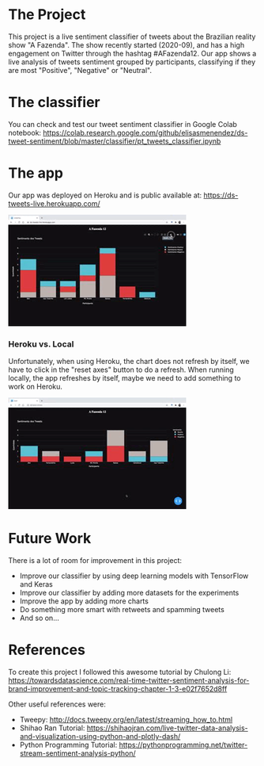 # The Project

This project is a live sentiment classifier of tweets about the Brazilian reality show "A Fazenda". The show recently started (2020-09), and has a high engagement on Twitter through the hashtag #AFazenda12. Our app shows a live analysis of tweets sentiment grouped by participants, classifying if they are most "Positive", "Negative" or "Neutral".

# The classifier

You can check and test our tweet sentiment classifier in Google Colab notebook: https://colab.research.google.com/github/elisasmenendez/ds-tweet-sentiment/blob/master/classifier/pt_tweets_classifier.ipynb

# The app

Our app was deployed on Heroku and is public available at: https://ds-tweets-live.herokuapp.com/

![Heroku App GIF](figures/heroku.gif)

### Heroku vs. Local

Unfortunately, when using Heroku, the chart does not refresh by itself, we have to click in the "reset axes" button to do a refresh. When running locally, the app refreshes by itself, maybe we need to add something to work on Heroku.

![Local App GIF](figures/local.gif)

# Future Work

There is a lot of room for improvement in this project:
- Improve our classifier by using deep learning models with TensorFlow and Keras
- Improve our classifier by adding more datasets for the experiments
- Improve the app by adding more charts
- Do something more smart with retweets and spamming tweets
- And so on...

# References

To create this project I followed this awesome tutorial by Chulong Li: https://towardsdatascience.com/real-time-twitter-sentiment-analysis-for-brand-improvement-and-topic-tracking-chapter-1-3-e02f7652d8ff

Other useful references were:
- Tweepy: http://docs.tweepy.org/en/latest/streaming_how_to.html
- Shihao Ran Tutorial: https://shihaojran.com/live-twitter-data-analysis-and-visualization-using-python-and-plotly-dash/
- Python Programming Tutorial: https://pythonprogramming.net/twitter-stream-sentiment-analysis-python/
